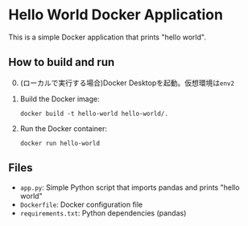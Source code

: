 # Hello World Docker Application

This is a simple Docker application that prints "hello world".

## How to build and run
0. (ローカルで実行する場合)Docker Desktopを起動。仮想環境は`env2`

1. Build the Docker image:
   ```
   docker build -t hello-world hello-world/.
   ```

2. Run the Docker container:
   ```
   docker run hello-world
   ```

## Files

- `app.py`: Simple Python script that imports pandas and prints "hello world"
- `Dockerfile`: Docker configuration file
- `requirements.txt`: Python dependencies (pandas)